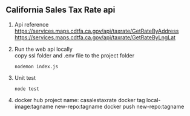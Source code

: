 ## California Sales Tax Rate api
1. Api reference  
    https://services.maps.cdtfa.ca.gov/api/taxrate/GetRateByAddress
    https://services.maps.cdtfa.ca.gov/api/taxrate/GetRateByLngLat

2. Run the web api locally  
    copy ssl folder and .env file to the project folder  
    ```
    nodemon index.js
    ```
3. Unit test
    ```
    node test
    ```
3. docker hub project name: casalestaxrate
    docker tag local-image:tagname new-repo:tagname
    docker push new-repo:tagname
